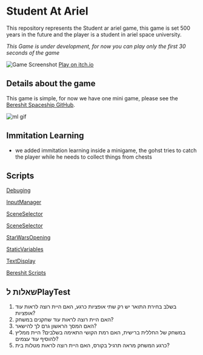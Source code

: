 # Student At Ariel

This repository represents the Student ar ariel game, this game is set 500 years in the future and the player is a student in ariel space university.

_This Game is under development, for now you can play only the first 30 seconds of the game_

![Game Screenshot](https://github.com/Game-Dev-Baram-Chahine/student-at-ariel-game/blob/main/pics/home.png)
[Play on itch.io](https://gamedevbc.itch.io/studentariel-spaceuniversity)

## Details about the game

This game is simple, for now we have one mini game, please see the [Bereshit Spaceship GitHub](https://github.com/Game-Dev-Baram-Chahine/bereshit-spaceship).

![ml gif](https://github.com/Game-Dev-Baram-Chahine/student-at-ariel-game/blob/main/pics/output.gif)

## Immitation Learning
* we added immitation learning inside a minigame, the gohst tries to catch the player while he needs to collect things from chests

## Scripts

[Debuging](https://github.com/Game-Dev-Baram-Chahine/student-at-ariel-game/blob/main/Assets/Scripts/Debuging.cs)

[InputManager](https://github.com/Game-Dev-Baram-Chahine/student-at-ariel-game/blob/main/Assets/Scripts/InputManager.cs)

[SceneSelector](https://github.com/Game-Dev-Baram-Chahine/student-at-ariel-game/blob/main/Assets/Scripts/SceneSelector.cs)

[SceneSelector](https://github.com/Game-Dev-Baram-Chahine/student-at-ariel-game/blob/main/Assets/Scripts/SceneSelector.cs)

[StarWarsOpening](https://github.com/Game-Dev-Baram-Chahine/student-at-ariel-game/blob/main/Assets/Scripts/StarWarsOpening.cs)

[StaticVariables](https://github.com/Game-Dev-Baram-Chahine/student-at-ariel-game/blob/main/Assets/Scripts/StaticVariables.cs)

[TextDisplay](https://github.com/Game-Dev-Baram-Chahine/student-at-ariel-game/blob/main/Assets/Scripts/TextDisplay.cs)

[Bereshit Scripts](https://github.com/Game-Dev-Baram-Chahine/student-at-ariel-game/tree/main/Assets/Scripts/Bereshit)


## שאלות לPlayTest
1. בשלב בחירת התואר יש רק שתי אופציות כרגע, האם היית רוצה לראות עוד אופציות?
2. האם היית רוצה לראות עוד שחקנים במשחק?
3. האם המסך הראשון גרם לך להישאר?
4. במשחק של החללית ברישית, האם רמת הקושי התאימה בשלבים? היית ממליץ להוסיף עוד עצמים?
5. כרגע המשחק מראה תרגיל בקורס, האם היית רוצה לראות מטלות בית?
